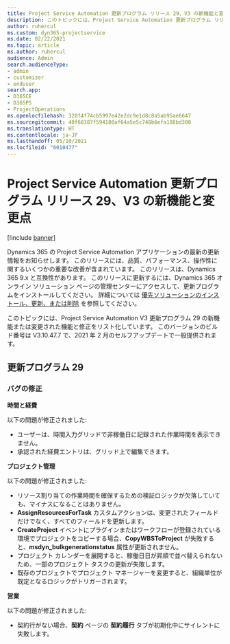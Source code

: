 ```yaml
---
title: Project Service Automation 更新プログラム リリース 29、V3 の新機能と変更点
description: このトピックには、Project Service Automation 更新プログラム リリース 29、V3 で利用可能な機能と修正をリスト化しています。
author: ruhercul
ms.custom: dyn365-projectservice
ms.date: 02/22/2021
ms.topic: article
ms.author: ruhercul
audience: Admin
search.audienceType:
- admin
- customizer
- enduser
search.app:
- D365CE
- D365PS
- ProjectOperations
ms.openlocfilehash: 320f4f74cb5997e42e2dc9e1d8c8a5ab95ae6647
ms.sourcegitcommit: 40f68387f594180af64a5e5c748b6efa188bd300
ms.translationtype: HT
ms.contentlocale: ja-JP
ms.lasthandoff: 05/10/2021
ms.locfileid: "6010477"
---
```

# <a name="whats-new-or-changed-in-project-service-automation-update-release-29-v3"></a>Project Service Automation 更新プログラム リリース 29、V3 の新機能と変更点

[!include [banner](../includes/psa-now-project-operations.md)]

Dynamics 365 の Project Service Automation アプリケーションの最新の更新情報をお知らせします。 このリリースには、品質、パフォーマンス、操作性に関するいくつかの重要な改善が含まれています。 このリリースは、Dynamics 365 9.x と互換性があります。 このリリースに更新するには、Dynamics 365 オンライン ソリューション ページの管理センターにアクセスして、更新プログラムをインストールしてください。 詳細については [優先ソリューションのインストール、更新、または削除](/power-platform/admin/install-remove-preferred-solution) を参照してください。

このトピックには、Project Service Automation V3 更新プログラム 29 の新機能または変更された機能と修正をリスト化しています。 このバージョンのビルド番号は V3.10.47.7 で、2021 年 2 月のセルフアップデートで一般提供されます。

## <a name="update-release-29"></a>更新プログラム 29

### <a name="bug-fixes"></a>バグの修正

**時間と経費**

以下の問題が修正されました:

- ユーザーは、時間入力グリッドで非稼働日に記録された作業時間を表示できません。
- 承認された経費エントリは、グリッド上で編集できます。

**プロジェクト管理**

以下の問題が修正されました:

- リソース割り当ての作業時間を確保するための検証ロジックが欠落していても、マイナスになることはありません。
- **AssignResourcesForTask** カスタムアクションは、変更されたフィールドだけでなく、すべてのフィールドを更新します。
- **CreateProject** イベントにプラグインまたはワークフローが登録されている環境でプロジェクトをコピーする場合、**CopyWBSToProject** が失敗すると、**msdyn_bulkgenerationstatus** 属性が更新されません。
- プロジェクト カレンダーを展開すると、稼働日日が昇順で並べ替えられないため、一部のプロジェクト タスクの更新が失敗します。
- 既存のプロジェクトでプロジェクト マネージャーを変更すると、組織単位が既定となるロジックがトリガーされます。

**営業**

以下の問題が修正されました:

- 契約行がない場合、**契約** ページの **契約履行** タブが初期化中にサイレントに失敗します。